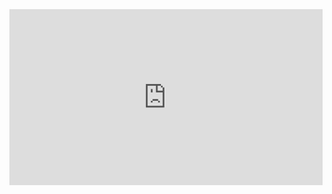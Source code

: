 ﻿<iframe width="560" height="315" src="https://www.youtube.com/embed/DxsfxShjt3o?list=PL1DEQjXG2xnLzvOZZ55WcSSLF8EdrBayZ" frameborder="0" allowfullscreen></iframe>